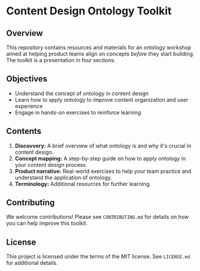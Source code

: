 
# Content Design Ontology Toolkit

## Overview
This repository contains resources and materials for an ontology workshop aimed at helping product teams align on concepts *before* they start building. The toolkit is a presentation in four sections. 

## Objectives
- Understand the concept of ontology in content design
- Learn how to apply ontology to improve content organization and user experience
- Engage in hands-on exercises to reinforce learning

## Contents
1. **Discovvery:** A brief overview of what ontology is and why it's crucial in content design.
2. **Concept mapping:** A step-by-step guide on how to apply ontology in your content design process.
3. **Product narrative:** Real-world exercises to help your team practice and understand the application of ontology.
4. **Terminology:** Additional resources for further learning.

## Contributing
We welcome contributions! Please see `CONTRIBUTING.md` for details on how you can help improve this toolkit.

## License
This project is licensed under the terms of the MIT license. See `LICENSE.md` for additional details.
